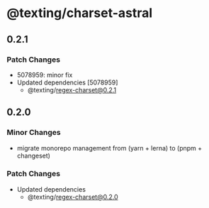 # @texting/charset-astral

## 0.2.1

### Patch Changes

- 5078959: minor fix
- Updated dependencies [5078959]
  - @texting/regex-charset@0.2.1

## 0.2.0

### Minor Changes

- migrate monorepo management from (yarn + lerna) to (pnpm + changeset)

### Patch Changes

- Updated dependencies
  - @texting/regex-charset@0.2.0
